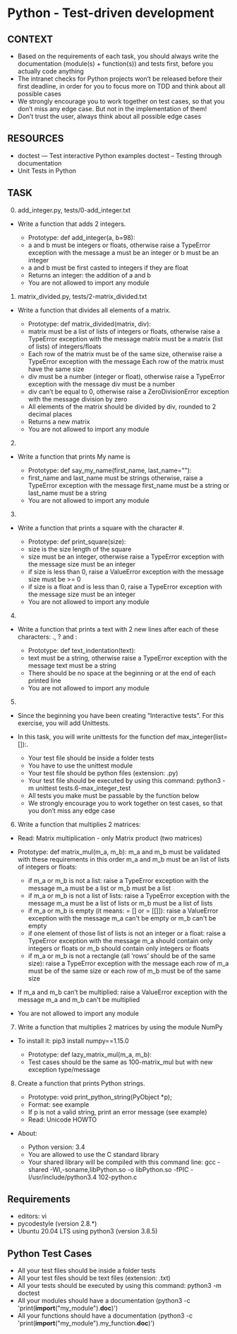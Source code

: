 # Python - Test-driven development

## CONTEXT
 * Based on the requirements of each task, you should always write the documentation (module(s) + function(s)) and tests first, before you actually code anything
 * The intranet checks for Python projects won’t be released before their first deadline, in order for you to focus more on TDD and think about all possible cases
 * We strongly encourage you to work together on test cases, so that you don’t miss any edge case. But not in the implementation of them!
 * Don’t trust the user, always think about all possible edge cases
## RESOURCES
 - doctest — Test interactive Python examples
  doctest – Testing through documentation
 - Unit Tests in Python
## TASK
0. add_integer.py, tests/0-add_integer.txt
* Write a function that adds 2 integers.

   * Prototype: def add_integer(a, b=98):
   * a and b must be integers or floats, otherwise raise a TypeError exception with the message a must be an integer or b must be an integer
   * a and b must be first casted to integers if they are float
   * Returns an integer: the addition of a and b
   * You are not allowed to import any module
1. matrix_divided.py, tests/2-matrix_divided.txt 
* Write a function that divides all elements of a matrix.

   * Prototype: def matrix_divided(matrix, div):
   * matrix must be a list of lists of integers or floats, otherwise raise a TypeError exception with the message matrix must be a matrix (list of lists) of integers/floats
   * Each row of the matrix must be of the same size, otherwise raise a TypeError exception with the message Each row of the matrix must have the same size
   * div must be a number (integer or float), otherwise raise a TypeError exception with the message div must be a number
   * div can’t be equal to 0, otherwise raise a ZeroDivisionError exception with the message division by zero
   * All elements of the matrix should be divided by div, rounded to 2 decimal places
   * Returns a new matrix
   * You are not allowed to import any module
2. 
* Write a function that prints My name is <first name> <last name>

   * Prototype: def say_my_name(first_name, last_name=""):
   * first_name and last_name must be strings otherwise, raise a TypeError exception with the message first_name must be a string or last_name must be a string
   * You are not allowed to import any module
3. 
* Write a function that prints a square with the character #.

   * Prototype: def print_square(size):
   * size is the size length of the square
   * size must be an integer, otherwise raise a TypeError exception with the message size must be an integer
   * if size is less than 0, raise a ValueError exception with the message size must be >= 0
   * if size is a float and is less than 0, raise a TypeError exception with the message size must be an integer
   * You are not allowed to import any module
4. 
* Write a function that prints a text with 2 new lines after each of these characters: ., ? and :

   * Prototype: def text_indentation(text):
   * text must be a string, otherwise raise a TypeError exception with the message text must be a string
   * There should be no space at the beginning or at the end of each printed line
   * You are not allowed to import any module
5. 
* Since the beginning you have been creating “Interactive tests”. For this exercise, you will add Unittests.

* In this task, you will write unittests for the function def max_integer(list=[]):.

   * Your test file should be inside a folder tests
   * You have to use the unittest module
   * Your test file should be python files (extension: .py)
   * Your test file should be executed by using this command: python3 -m unittest tests.6-max_integer_test
   * All tests you make must be passable by the function below
   * We strongly encourage you to work together on test cases, so that you don’t miss any edge case
6. Write a function that multiplies 2 matrices:

  * Read: Matrix multiplication - only Matrix product (two matrices)

  * Prototype: def matrix_mul(m_a, m_b): m_a and m_b must be validated with these requirements in this order m_a and m_b must be an list of lists of integers or floats:
     * if m_a or m_b is not a list: raise a TypeError exception with the message m_a must be a list or m_b must be a list
     * if m_a or m_b is not a list of lists: raise a TypeError exception with the message m_a must be a list of lists or m_b must be a list of lists
     *  if m_a or m_b is empty (it means: = [] or = [[]]): raise a ValueError exception with the message m_a can't be empty or m_b can't be empty
     * if one element of those list of lists is not an integer or a float: raise a TypeError exception with the message m_a should contain only integers or floats or m_b should contain only integers or floats
     * if m_a or m_b is not a rectangle (all ‘rows’ should be of the same size): raise a TypeError exception with the message each row of m_a must be of the same size or each row of m_b must be of the same size

   * If m_a and m_b can’t be multiplied: raise a ValueError exception with the message m_a and m_b can't be multiplied

   * You are not allowed to import any module
7. Write a function that multiplies 2 matrices by using the module NumPy

* To install it: pip3 install numpy==1.15.0

   * Prototype: def lazy_matrix_mul(m_a, m_b):
   * Test cases should be the same as 100-matrix_mul but with new exception type/message
8. Create a function that prints Python strings.

   * Prototype: void print_python_string(PyObject *p);
   * Format: see example
   * If p is not a valid string, print an error message (see example)
   * Read: Unicode HOWTO

* About:

   * Python version: 3.4
   * You are allowed to use the C standard library
   * Your shared library will be compiled with this command line: gcc -shared -Wl,-soname,libPython.so -o libPython.so -fPIC -I/usr/include/python3.4 102-python.c
## Requirements
- editors: vi
- pycodestyle (version 2.8.*)
- Ubuntu 20.04 LTS using python3 (version 3.8.5)
## Python Test Cases
- All your test files should be inside a folder tests
- All your test files should be text files (extension: .txt)
- All your tests should be executed by using this command: python3 -m doctest
- All your modules should have a documentation (python3 -c 'print(__import__("my_module").__doc__)')
- All your functions should have a documentation (python3 -c 'print(__import__("my_module").my_function.__doc__)')

